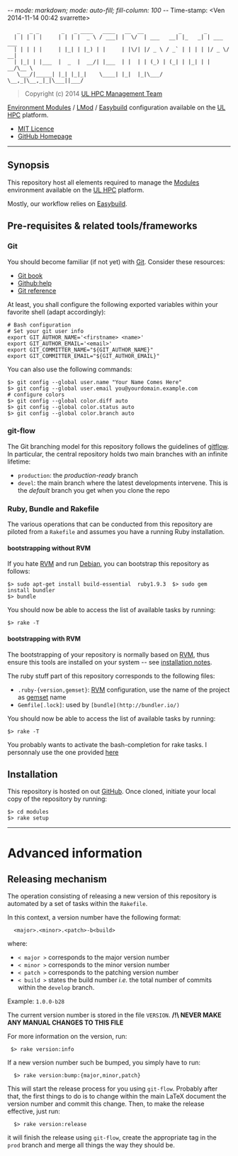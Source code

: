 -*- mode: markdown; mode: auto-fill; fill-column: 100 -*-
Time-stamp: <Ven 2014-11-14 00:42 svarrette>

       _   _ _       _   _ ____   ____   __  __           _       _
      | | | | |     | | | |  _ \ / ___| |  \/  | ___   __| |_   _| | ___  ___
      | | | | |     | |_| | |_) | |     | |\/| |/ _ \ / _` | | | | |/ _ \/ __|
      | |_| | |___  |  _  |  __/| |___  | |  | | (_) | (_| | |_| | |  __/\__ \
       \___/|_____| |_| |_|_|    \____| |_|  |_|\___/ \__,_|\__,_|_|\___||___/

> Copyright (c) 2014 [UL HPC Management Team](mailto:<hpc-sysadmins@uni.lu>) 

[Environment Modules](http://modules.sourceforge.net/) /
[LMod](https://www.tacc.utexas.edu/tacc-projects/lmod) /
[Easybuild](http://hpcugent.github.io/easybuild/) configuration available on the
[UL HPC](http://hpc.uni.lu) platform.  

* [MIT Licence](Licence.md) 
* [GitHub Homepage](https://github.com/ULHPC/modules) 

-------------------

## Synopsis

This repository host all elements required to manage the
[Modules](http://modules.sourceforge.net/) environment available on the
[UL HPC](http://hpc.uni.lu) platform.  

Mostly, our workflow relies on [Easybuild](http://hpcugent.github.io/easybuild/). 

## Pre-requisites & related tools/frameworks

### Git

You should become familiar (if not yet) with [Git](http://git-scm.com/).
Consider these resources:

* [Git book](http://book.git-scm.com/index.html)
* [Github:help](http://help.github.com/mac-set-up-git/)
* [Git reference](http://gitref.org/)

At least, you shall configure the following exported variables within your favorite shell (adapt accordingly):

    # Bash configuration
    # Set your git user info
    export GIT_AUTHOR_NAME='<firstname> <name>'
    export GIT_AUTHOR_EMAIL='<email>'
    export GIT_COMMITTER_NAME="${GIT_AUTHOR_NAME}"
    export GIT_COMMITTER_EMAIL="${GIT_AUTHOR_EMAIL}"

You can also use the following commands:

    $> git config --global user.name "Your Name Comes Here"
    $> git config --global user.email you@yourdomain.example.com
    # configure colors
    $> git config --global color.diff auto
    $> git config --global color.status auto
    $> git config --global color.branch auto
    
### git-flow

The Git branching model for this repository follows the guidelines of
[gitflow](http://nvie.com/posts/a-successful-git-branching-model/).
In particular, the central repository holds two main branches with an infinite lifetime:

* `production`:    the *production-ready* branch
* `devel`: the main branch where the latest developments intervene. This is
  the *default* branch you get when you clone the repo

### Ruby, Bundle and Rakefile

The various operations that can be conducted from this repository are piloted
from a `Rakefile` and assumes you have a running Ruby installation.

#### bootstrapping without RVM 

If you hate [RVM](https://rvm.io/) and run [Debian](https://www.debian.org/), you can bootstrap this repository as follows: 

	$> sudo apt-get install build-essential  ruby1.9.3	$> sudo gem install bundler
	$> bundle 


You should now be able to access the list of available tasks by running:

	$> rake -T

#### bootstrapping with RVM 

The bootstrapping of your repository is normally based on [RVM](https://rvm.io/), thus
ensure this tools are installed on your system -- see
[installation notes](https://rvm.io/rvm/install).

The ruby stuff part of this repository corresponds to the following files: 

* `.ruby-{version,gemset}`: [RVM](https://rvm.io/) configuration, use the name of the
  project as [gemset](https://rvm.io/gemsets) name
* `Gemfile[.lock]`: used by `[bundle](http://bundler.io/)`
  







You should now be able to access the list of available tasks by running:

	$> rake -T

You probably wants to activate the bash-completion for rake tasks.
I personnaly use the one provided [here](https://github.com/ai/rake-completion)



## Installation

This repository is hosted on out [GitHub](https://github.com/ULHPC/modules).
Once cloned, initiate your local copy of the repository by running:

    $> cd modules
    $> rake setup



----  

# Advanced information

## Releasing mechanism

The operation consisting of releasing a new version of this repository is automated by a set of tasks within the `Rakefile`.

In this context, a version number have the following format:

      <major>.<minor>.<patch>-b<build>

where:

* `< major >` corresponds to the major version number
* `< minor >` corresponds to the minor version number
* `< patch >` corresponds to the patching version number
* `< build >` states the build number _i.e._ the total number of commits within the `develop` branch.

Example: `1.0.0-b28`

The current version number is stored in the file `VERSION`. __/!\ NEVER MAKE ANY MANUAL CHANGES TO THIS FILE__

For more information on the version, run:

     $> rake version:info

If a new  version number such be bumped, you simply have to run:

      $> rake version:bump:{major,minor,patch}

This will start the release process for you using `git-flow`.
Probably after that, the first things to do is to change within the main LaTeX document the version number and commit this change.
Then, to make the release effective, just run:

      $> rake version:release

it will finish the release using `git-flow`, create the appropriate tag in the `prod` branch and merge all things the way they should be.

